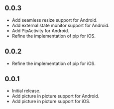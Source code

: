 ## 0.0.3

* Add seamless resize support for Android.
* Add external state monitor support for Android.
* Add PipActivity for Android.
* Refine the implementation of pip for iOS.

## 0.0.2

* Refine the implementation of pip for iOS.

## 0.0.1

* Initial release.
* Add picture in picture support for Android.
* Add picture in picture support for iOS.
